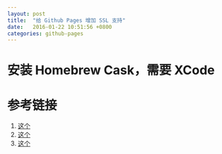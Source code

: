```yaml
---
layout: post
title:  "给 Github Pages 增加 SSL 支持"
date:   2016-01-22 10:51:56 +0800
categories: github-pages
---
```


# 安装 Homebrew Cask，需要 XCode


# 参考链接

1. [这个](https://www.benburwell.com/posts/configuring-cloudflare-universal-ssl/)
2. [这个](https://blog.keanulee.com/2014/10/11/setting-up-ssl-on-github-pages.html)
3. [这个](https://konklone.com/post/github-pages-now-sorta-supports-https-so-use-it)
